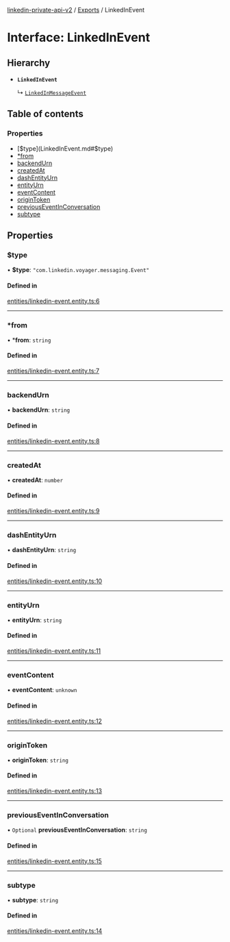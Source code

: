 [linkedin-private-api-v2](../README.md) / [Exports](../modules.md) / LinkedInEvent

# Interface: LinkedInEvent

## Hierarchy

- **`LinkedInEvent`**

  ↳ [`LinkedInMessageEvent`](LinkedInMessageEvent.md)

## Table of contents

### Properties

- [$type](LinkedInEvent.md#$type)
- [*from](LinkedInEvent.md#*from)
- [backendUrn](LinkedInEvent.md#backendurn)
- [createdAt](LinkedInEvent.md#createdat)
- [dashEntityUrn](LinkedInEvent.md#dashentityurn)
- [entityUrn](LinkedInEvent.md#entityurn)
- [eventContent](LinkedInEvent.md#eventcontent)
- [originToken](LinkedInEvent.md#origintoken)
- [previousEventInConversation](LinkedInEvent.md#previouseventinconversation)
- [subtype](LinkedInEvent.md#subtype)

## Properties

### $type

• **$type**: ``"com.linkedin.voyager.messaging.Event"``

#### Defined in

[entities/linkedin-event.entity.ts:6](https://github.com/akash-gupt/linkedin-private-api/blob/d170d2d/src/entities/linkedin-event.entity.ts#L6)

___

### *from

• ***from**: `string`

#### Defined in

[entities/linkedin-event.entity.ts:7](https://github.com/akash-gupt/linkedin-private-api/blob/d170d2d/src/entities/linkedin-event.entity.ts#L7)

___

### backendUrn

• **backendUrn**: `string`

#### Defined in

[entities/linkedin-event.entity.ts:8](https://github.com/akash-gupt/linkedin-private-api/blob/d170d2d/src/entities/linkedin-event.entity.ts#L8)

___

### createdAt

• **createdAt**: `number`

#### Defined in

[entities/linkedin-event.entity.ts:9](https://github.com/akash-gupt/linkedin-private-api/blob/d170d2d/src/entities/linkedin-event.entity.ts#L9)

___

### dashEntityUrn

• **dashEntityUrn**: `string`

#### Defined in

[entities/linkedin-event.entity.ts:10](https://github.com/akash-gupt/linkedin-private-api/blob/d170d2d/src/entities/linkedin-event.entity.ts#L10)

___

### entityUrn

• **entityUrn**: `string`

#### Defined in

[entities/linkedin-event.entity.ts:11](https://github.com/akash-gupt/linkedin-private-api/blob/d170d2d/src/entities/linkedin-event.entity.ts#L11)

___

### eventContent

• **eventContent**: `unknown`

#### Defined in

[entities/linkedin-event.entity.ts:12](https://github.com/akash-gupt/linkedin-private-api/blob/d170d2d/src/entities/linkedin-event.entity.ts#L12)

___

### originToken

• **originToken**: `string`

#### Defined in

[entities/linkedin-event.entity.ts:13](https://github.com/akash-gupt/linkedin-private-api/blob/d170d2d/src/entities/linkedin-event.entity.ts#L13)

___

### previousEventInConversation

• `Optional` **previousEventInConversation**: `string`

#### Defined in

[entities/linkedin-event.entity.ts:15](https://github.com/akash-gupt/linkedin-private-api/blob/d170d2d/src/entities/linkedin-event.entity.ts#L15)

___

### subtype

• **subtype**: `string`

#### Defined in

[entities/linkedin-event.entity.ts:14](https://github.com/akash-gupt/linkedin-private-api/blob/d170d2d/src/entities/linkedin-event.entity.ts#L14)
